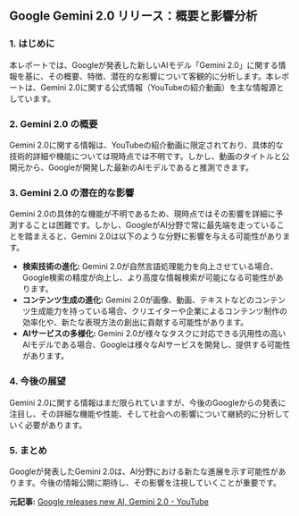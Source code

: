 ## Google Gemini 2.0 リリース：概要と影響分析

### 1. はじめに

本レポートでは、Googleが発表した新しいAIモデル「Gemini 2.0」に関する情報を基に、その概要、特徴、潜在的な影響について客観的に分析します。本レポートは、Gemini 2.0に関する公式情報（YouTubeの紹介動画）を主な情報源としています。

### 2. Gemini 2.0 の概要

Gemini 2.0に関する情報は、YouTubeの紹介動画に限定されており、具体的な技術的詳細や機能については現時点では不明です。しかし、動画のタイトルと公開元から、Googleが開発した最新のAIモデルであると推測できます。

### 3. Gemini 2.0 の潜在的な影響

Gemini 2.0の具体的な機能が不明であるため、現時点ではその影響を詳細に予測することは困難です。しかし、GoogleがAI分野で常に最先端を走っていることを踏まえると、Gemini 2.0は以下のような分野に影響を与える可能性があります。

* **検索技術の進化:** Gemini 2.0が自然言語処理能力を向上させている場合、Google検索の精度が向上し、より高度な情報検索が可能になる可能性があります。
* **コンテンツ生成の進化:** Gemini 2.0が画像、動画、テキストなどのコンテンツ生成能力を持っている場合、クリエイターや企業によるコンテンツ制作の効率化や、新たな表現方法の創出に貢献する可能性があります。
* **AIサービスの多様化:** Gemini 2.0が様々なタスクに対応できる汎用性の高いAIモデルである場合、Googleは様々なAIサービスを開発し、提供する可能性があります。

### 4. 今後の展望

Gemini 2.0に関する情報はまだ限られていますが、今後のGoogleからの発表に注目し、その詳細な機能や性能、そして社会への影響について継続的に分析していく必要があります。

### 5. まとめ

Googleが発表したGemini 2.0は、AI分野における新たな進展を示す可能性があります。今後の情報公開に期待し、その影響を注視していくことが重要です。


**元記事:** [Google releases new AI, Gemini 2.0 - YouTube](https://www.youtube.com/watch?v=ZNu7QWOV1vI)
